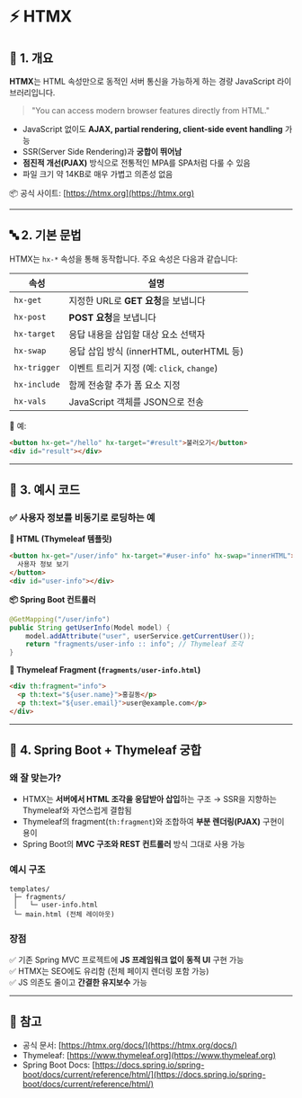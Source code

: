 # ⚡ HTMX

## 📘 1. 개요

**HTMX**는 HTML 속성만으로 동적인 서버 통신을 가능하게 하는 경량 JavaScript 라이브러리입니다.

> "You can access modern browser features directly from HTML."

- JavaScript 없이도 **AJAX, partial rendering, client-side event handling** 가능
- SSR(Server Side Rendering)과 **궁합이 뛰어남**
- **점진적 개선(PJAX)** 방식으로 전통적인 MPA를 SPA처럼 다룰 수 있음
- 파일 크기 약 14KB로 매우 가볍고 의존성 없음

📦 공식 사이트: [https://htmx.org](https://htmx.org)

---

## 🔤 2. 기본 문법

HTMX는 `hx-*` 속성을 통해 동작합니다. 주요 속성은 다음과 같습니다:

| 속성            | 설명 |
|-----------------|------|
| `hx-get`        | 지정한 URL로 **GET 요청**을 보냅니다 |
| `hx-post`       | **POST 요청**을 보냅니다 |
| `hx-target`     | 응답 내용을 삽입할 대상 요소 선택자 |
| `hx-swap`       | 응답 삽입 방식 (innerHTML, outerHTML 등) |
| `hx-trigger`    | 이벤트 트리거 지정 (예: `click`, `change`) |
| `hx-include`    | 함께 전송할 추가 폼 요소 지정 |
| `hx-vals`       | JavaScript 객체를 JSON으로 전송 |

📝 예:
```html
<button hx-get="/hello" hx-target="#result">불러오기</button>
<div id="result"></div>
```

---

## 🧪 3. 예시 코드

### ✅ 사용자 정보를 비동기로 로딩하는 예

**📄 HTML (Thymeleaf 템플릿)**
```html
<button hx-get="/user/info" hx-target="#user-info" hx-swap="innerHTML">
  사용자 정보 보기
</button>
<div id="user-info"></div>
```

**📦 Spring Boot 컨트롤러**
```java
@GetMapping("/user/info")
public String getUserInfo(Model model) {
    model.addAttribute("user", userService.getCurrentUser());
    return "fragments/user-info :: info"; // Thymeleaf 조각
}
```

**📄 Thymeleaf Fragment (`fragments/user-info.html`)**
```html
<div th:fragment="info">
  <p th:text="${user.name}">홍길동</p>
  <p th:text="${user.email}">user@example.com</p>
</div>
```

---

## 🤝 4. Spring Boot + Thymeleaf 궁합

### 왜 잘 맞는가?

- HTMX는 **서버에서 HTML 조각을 응답받아 삽입**하는 구조 → SSR을 지향하는 Thymeleaf와 자연스럽게 결합됨
- Thymeleaf의 fragment(`th:fragment`)와 조합하여 **부분 렌더링(PJAX)** 구현이 용이
- Spring Boot의 **MVC 구조와 REST 컨트롤러** 방식 그대로 사용 가능

### 예시 구조

```
templates/
 ├─ fragments/
 │   └─ user-info.html
 └─ main.html (전체 레이아웃)
```

### 장점

✅ 기존 Spring MVC 프로젝트에 **JS 프레임워크 없이 동적 UI** 구현 가능  
✅ HTMX는 SEO에도 유리함 (전체 페이지 렌더링 포함 가능)  
✅ JS 의존도 줄이고 **간결한 유지보수** 가능

---

## 📌 참고

- 공식 문서: [https://htmx.org/docs/](https://htmx.org/docs/)
- Thymeleaf: [https://www.thymeleaf.org](https://www.thymeleaf.org)
- Spring Boot Docs: [https://docs.spring.io/spring-boot/docs/current/reference/html/](https://docs.spring.io/spring-boot/docs/current/reference/html/)

